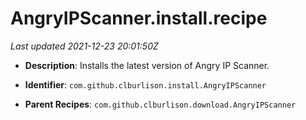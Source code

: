 # AngryIPScanner.install.recipe

_Last updated 2021-12-23 20:01:50Z_

- **Description**: Installs the latest version of Angry IP Scanner.

- **Identifier**: `com.github.clburlison.install.AngryIPScanner`

- **Parent Recipes**: `com.github.clburlison.download.AngryIPScanner`
